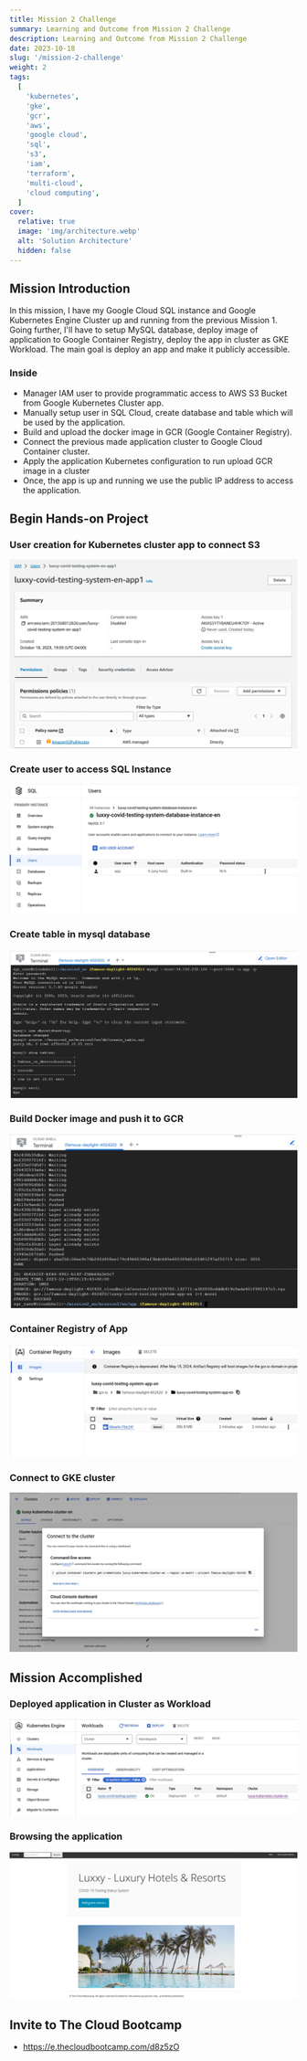 ```yaml
---
title: Mission 2 Challenge
summary: Learning and Outcome from Mission 2 Challenge
description: Learning and Outcome from Mission 2 Challenge
date: 2023-10-18
slug: '/mission-2-challenge'
weight: 2
tags:
  [
    'kubernetes',
    'gke',
    'gcr',
    'aws',
    'google cloud',
    'sql',
    's3',
    'iam',
    'terraform',
    'multi-cloud',
    'cloud computing',
  ]
cover:
  relative: true
  image: 'img/architecture.webp'
  alt: 'Solution Architecture'
  hidden: false
---
```


## Mission Introduction

In this mission, I have my Google Cloud SQL instance and Google Kubernetes Engine Cluster up and running from the previous Mission 1. Going further, I'll have to setup MySQL database, deploy image of application to Google Container Registry, deploy the app in cluster as GKE Workload. The main goal is deploy an app and make it publicly accessible.

### Inside

- Manager IAM user to provide programmatic access to AWS S3 Bucket from Google Kubernetes Cluster app.
- Manually setup user in SQL Cloud, create database and table which will be used by the application.
- Build and upload the docker image in GCR (Google Container Registry).
- Connect the previous made application cluster to Google Cloud Container cluster.
- Apply the application Kubernetes configuration to run upload GCR image in a cluster
- Once, the app is up and running we use the public IP address to access the application.

## Begin Hands-on Project

### User creation for Kubernetes cluster app to connect S3

![System User Creation](img/system-user.webp)

### Create user to access SQL Instance

![SQL Instance user account](img/sql-user.webp)

### Create table in mysql database

![SQL DB Setup](img/sql-db-setup.webp)

### Build Docker image and push it to GCR

![Successful Build](img/console-build.webp)

### Container Registry of App

![Container Registry Build](img/container-registry-build.webp)

### Connect to GKE cluster

![Connect luxxy cluster to GKE cluster](img/connect-to-cluster.webp)

## Mission Accomplished

### Deployed application in Cluster as Workload

![Kubernetes workloads](img/kubernetes-workload.webp)

### Browsing the application

![Browsing the application](img/running-server.webp)

## Invite to The Cloud Bootcamp

- https://e.thecloudbootcamp.com/d8z5zO
